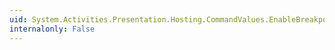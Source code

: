 ```yaml
---
uid: System.Activities.Presentation.Hosting.CommandValues.EnableBreakpoint
internalonly: False
---
```

